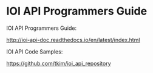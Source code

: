 # IOI API Programmers Guide

IOI API Programmers Guide:

http://ioi-api-doc.readthedocs.io/en/latest/index.html

IOI API Code Samples:

https://github.com/tkim/ioi_api_repository
